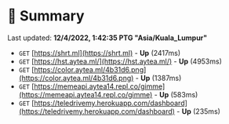 # 📖 Summary
Last updated: **12/4/2022, 1:42:35 PTG "Asia/Kuala_Lumpur"**

- `GET` [https://shrt.ml](https://shrt.ml) - **Up** (2417ms)
- `GET` [https://hst.aytea.ml/](https://hst.aytea.ml/) - **Up** (4953ms)
- `GET` [https://color.aytea.ml/4b31d6.png](https://color.aytea.ml/4b31d6.png) - **Up** (1387ms)
- `GET` [https://memeapi.aytea14.repl.co/gimme](https://memeapi.aytea14.repl.co/gimme) - **Up** (583ms)
- `GET` [https://teledrivemy.herokuapp.com/dashboard](https://teledrivemy.herokuapp.com/dashboard) - **Up** (235ms)
